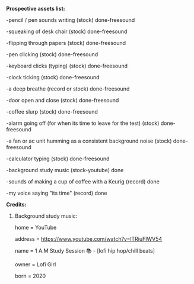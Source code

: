 **Prospective assets list:**

-pencil / pen sounds writing (stock) done-freesound

-squeaking of desk chair (stock) done-freesound

-flipping through papers (stock) done-freesound

-pen clicking (stock) done-freesound

-keyboard clicks (typing) (stock) done-freesound

-clock ticking (stock) done-freesound

-a deep breathe (record or stock) done-freesound

-door open and close (stock) done-freesound

-coffee slurp (stock) done-freesound

-alarm going off (for when its time to leave for the test) (stock) done-freesound

-a fan or ac unit humming as a consistent background noise (stock) done-freesound

-calculator typing (stock) done-freesound

-background study music (stock-youtube) done

-sounds of making a cup of coffee with a Keurig (record) done

-my voice saying "its time" (record) done




**Credits:**

1. Background study music:

    home = YouTube

    address = https://www.youtube.com/watch?v=lTRiuFIWV54

    name = 1 A.M Study Session 📚 - [lofi hip hop/chill beats]

    owner = Lofi Girl

    born = 2020

